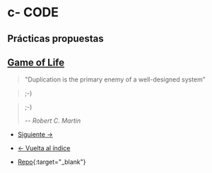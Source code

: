 # c- CODE

## Prácticas propuestas

## [Game of Life](https://editor.p5js.org/p5/sketches/B1Yl4eJQOm)

> "Duplication is the primary enemy of a well-designed system"

> ;-)

> ;-)
>
> -- _Robert C. Martin_

- [Siguiente ->](./b-end.md)

- [<- Vuelta al índice ](./)

- [Repo](https://github.com/AcademiaBinaria/CleanCode){:target="\_blank"}

